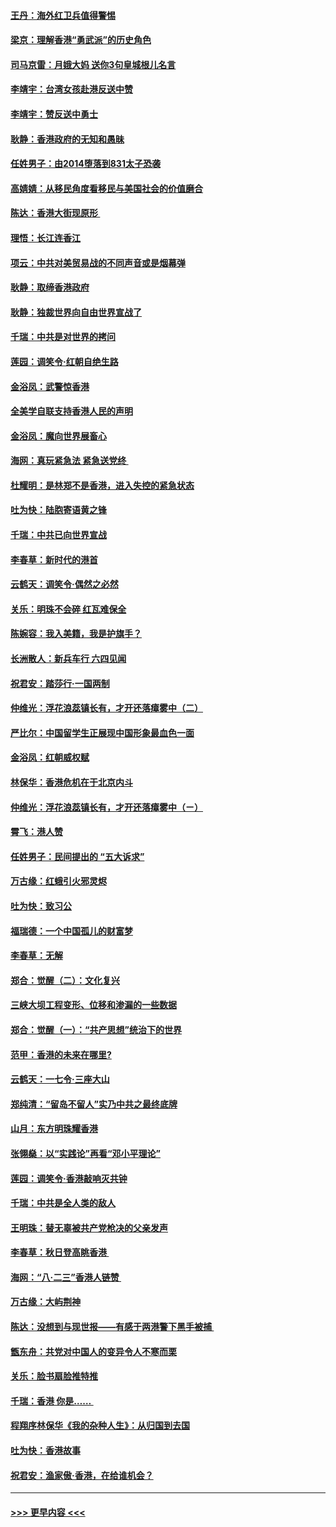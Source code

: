 #### [王丹：海外红卫兵值得警惕](../pages/nsc993/n11498138.md?t=09041055) 
#### [梁京：理解香港“勇武派”的历史角色](../pages/nsc993/n11498006.md?t=09041055) 
#### [司马京雷：月娥大妈  送你3句皇城根儿名言](../pages/nsc993/n11497885.md?t=09041055) 
#### [李靖宇：台湾女孩赴港反送中赞](../pages/nsc993/n11497721.md?t=09041055) 
#### [李靖宇：赞反送中勇士](../pages/nsc993/n11497452.md?t=09041055) 
#### [耿静：香港政府的无知和愚昧](../pages/nsc993/n11494238.md?t=09041055) 
#### [任姓男子：由2014堕落到831太子恐袭](../pages/nsc993/n11496683.md?t=09041055) 
#### [高婧婧：从移民角度看移民与美国社会的价值磨合](../pages/nsc993/n11495757.md?t=09041055) 
#### [陈达：香港大街现原形 ](../pages/nsc993/n11495441.md?t=09041055) 
#### [理悟：长江连香江](../pages/nsc993/n11495377.md?t=09041055) 
#### [项云：中共对美贸易战的不同声音或是烟幕弹](../pages/nsc993/n11494929.md?t=09041055) 
#### [耿静：取缔香港政府](../pages/nsc993/n11494218.md?t=09041055) 
#### [耿静：独裁世界向自由世界宣战了](../pages/nsc993/n11494190.md?t=09041055) 
#### [千瑞：中共是对世界的拷问](../pages/nsc993/n11493021.md?t=09041055) 
#### [莲园：调笑令‧红朝自绝生路](../pages/nsc993/n11493011.md?t=09041055) 
#### [金浴凤：武警惊香港](../pages/nsc993/n11492994.md?t=09041055) 
#### [全美学自联支持香港人民的声明](../pages/nsc993/n11492630.md?t=09041055) 
#### [金浴凤：魔向世界展畜心](../pages/nsc993/n11492599.md?t=09041055) 
#### [海网：真玩紧急法 紧急送党终 ](../pages/nsc993/n11492535.md?t=09041055) 
#### [杜耀明：是林郑不是香港，进入失控的紧急状态](../pages/nsc993/n11491420.md?t=09041055) 
#### [吐为快：陆胞寄语黄之锋](../pages/nsc993/n11491117.md?t=09041055) 
#### [千瑞：中共已向世界宣战](../pages/nsc993/n11490123.md?t=09041055) 
#### [李春草：新时代的港首](../pages/nsc993/n11489864.md?t=09041055) 
#### [云鹤天：调笑令·偶然之必然](../pages/nsc993/n11489701.md?t=09041055) 
#### [关乐：明珠不会碎 红瓦难保全](../pages/nsc993/n11489647.md?t=09041055) 
#### [陈婉容：我入美籍，我是护旗手？](../pages/nsc993/n11487908.md?t=09041055) 
#### [长洲散人：新兵车行 六四见闻](../pages/nsc993/n11487729.md?t=09041055) 
#### [祝君安：踏莎行‧一国两制](../pages/nsc993/n11487699.md?t=09041055) 
#### [仲维光：浮花浪蕊镇长有，才开还落瘴雾中（二）](../pages/nsc993/n11483286.md?t=09041055) 
#### [严比尔：中国留学生正展现中国形象最血色一面](../pages/nsc993/n11485145.md?t=09041055) 
#### [金浴凤：红朝威权赋](../pages/nsc993/n11485191.md?t=09041055) 
#### [林保华：香港危机在于北京内斗](../pages/nsc993/n11484593.md?t=09041055) 
#### [仲维光：浮花浪蕊镇长有，才开还落瘴雾中（ㄧ）](../pages/nsc993/n11483259.md?t=09041055) 
#### [霄飞：港人赞](../pages/nsc993/n11482957.md?t=09041055) 
#### [任姓男子：民间提出的 “五大诉求”](../pages/nsc993/n11482897.md?t=09041055) 
#### [万古缘：红蛾引火邪灵烬](../pages/nsc993/n11482886.md?t=09041055) 
#### [吐为快：致习公](../pages/nsc993/n11482867.md?t=09041055) 
#### [福瑞德：一个中国孤儿的财富梦](../pages/nsc993/n11482817.md?t=09041055) 
#### [李春草：无解](../pages/nsc993/n11482791.md?t=09041055) 
#### [郑合：觉醒（二）：文化复兴](../pages/nsc993/n11478025.md?t=09041055) 
#### [三峡大坝工程变形、位移和渗漏的一些数据](../pages/nsc993/n11478232.md?t=09041055) 
#### [郑合：觉醒（一）：“共产思想”统治下的世界](../pages/nsc993/n11477663.md?t=09041055) 
#### [范甲：香港的未来在哪里?](../pages/nsc993/n11477249.md?t=09041055) 
#### [云鹤天：一七令·三座大山](../pages/nsc993/n11477192.md?t=09041055) 
#### [郑纯清：“留岛不留人”实乃中共之最终底牌](../pages/nsc993/n11476160.md?t=09041055) 
#### [山月：东方明珠耀香港](../pages/nsc993/n11476077.md?t=09041055) 
#### [张翎燊：以“实践论”再看“邓小平理论”](../pages/nsc993/n11475733.md?t=09041055) 
#### [莲园：调笑令‧香港敲响灭共钟](../pages/nsc993/n11475723.md?t=09041055) 
#### [千瑞：中共是全人类的敌人](../pages/nsc993/n11475329.md?t=09041055) 
#### [王明珠：替无辜被共产党枪决的父亲发声](../pages/nsc993/n11474570.md?t=09041055) 
#### [李春草：秋日登高眺香港 ](../pages/nsc993/n11474491.md?t=09041055) 
#### [海网：“八·二三”香港人链赞 ](../pages/nsc993/n11474538.md?t=09041055) 
#### [万古缘：大屿荆神](../pages/nsc993/n11474401.md?t=09041055) 
#### [陈达：没想到与现世报——有感于两港警下黑手被捕 ](../pages/nsc993/n11472557.md?t=09041055) 
#### [甑东舟：共党对中国人的变异令人不寒而栗](../pages/nsc993/n11472496.md?t=09041055) 
#### [关乐：脸书扇脸推特推](../pages/nsc993/n11472488.md?t=09041055) 
#### [千瑞：香港  你是…… ](../pages/nsc993/n11472459.md?t=09041055) 
#### [程翔序林保华《我的杂种人生》：从归国到去国](../pages/nsc993/n11472369.md?t=09041055) 
#### [吐为快：香港故事](../pages/nsc993/n11471931.md?t=09041055) 
#### [祝君安：渔家傲‧香港，在给谁机会？](../pages/nsc993/n11469718.md?t=09041055) 

----
#### [ >>> 更早内容 <<< ](../indexes/nsc993-earlier.md)
